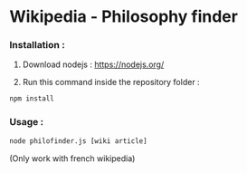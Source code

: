# Wikipedia - Philosophy finder

### Installation :

1. Download nodejs : https://nodejs.org/

2. Run this command inside the repository folder :

```sh
npm install
```

### Usage :

```sh
node philofinder.js [wiki article]
```

(Only work with french wikipedia)
